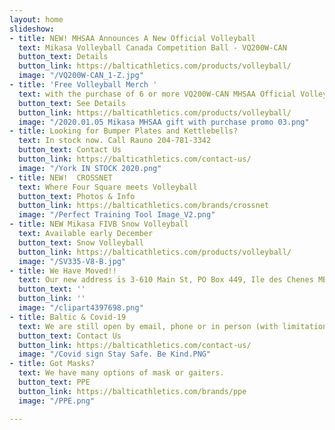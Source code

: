 ```yaml
---
layout: home
slideshow:
- title: NEW! MHSAA Announces A New Official Volleyball
  text: Mikasa Volleyball Canada Competition Ball - VQ200W-CAN
  button_text: Details
  button_link: https://balticathletics.com/products/volleyball/
  image: "/VQ200W-CAN_1-Z.jpg"
- title: 'Free Volleyball Merch '
  text: with the purchase of 6 or more VQ200W-CAN MHSAA Official Volleyballs
  button_text: See Details
  button_link: https://balticathletics.com/products/volleyball/
  image: "/2020.01.05 Mikasa MHSAA gift with purchase promo 03.png"
- title: Looking for Bumper Plates and Kettlebells?
  text: In stock now. Call Rauno 204-781-3342
  button_text: Contact Us
  button_link: https://balticathletics.com/contact-us/
  image: "/York IN STOCK 2020.png"
- title: NEW!  CROSSNET
  text: Where Four Square meets Volleyball
  button_text: Photos & Info
  button_link: https://balticathletics.com/brands/crossnet
  image: "/Perfect Training Tool Image_V2.png"
- title: NEW Mikasa FIVB Snow Volleyball
  text: Available early December
  button_text: Snow Volleyball
  button_link: https://balticathletics.com/products/volleyball/
  image: "/SV335-V8-B.jpg"
- title: We Have Moved!!
  text: Our new address is 3-610 Main St, PO Box 449, Ile des Chenes MB R0A 0T0
  button_text: ''
  button_link: ''
  image: "/clipart4397698.png"
- title: Baltic & Covid-19
  text: We are still open by email, phone or in person (with limitations).
  button_text: Contact Us
  button_link: https://balticathletics.com/contact-us/
  image: "/Covid sign Stay Safe. Be Kind.PNG"
- title: Got Masks?
  text: We have many options of mask or gaiters.
  button_text: PPE
  button_link: https://balticathletics.com/brands/ppe
  image: "/PPE.png"

---
```

